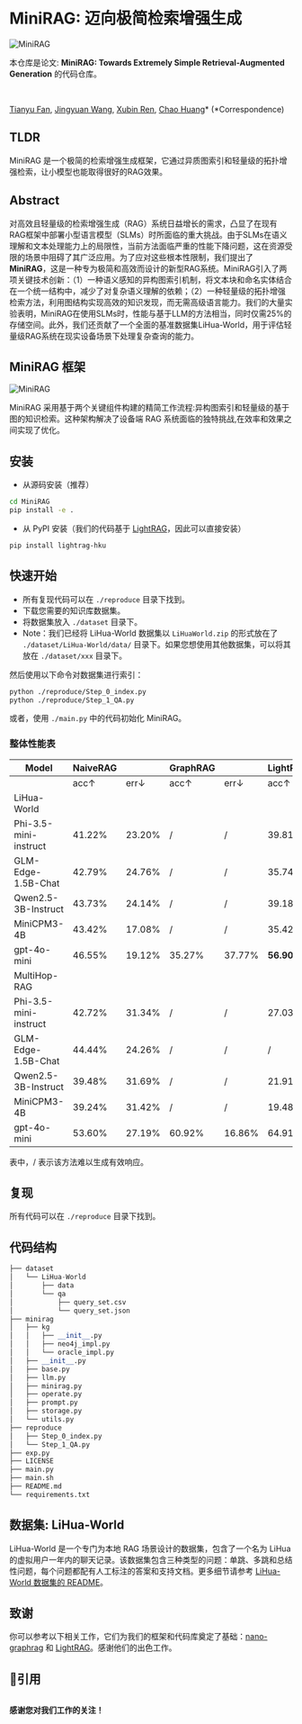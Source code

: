 # MiniRAG: 迈向极简检索增强生成

![MiniRAG](https://files.mdnice.com/user/87760/ff711e74-c382-4432-bec2-e6f2aa787df1.jpg)


本仓库是论文: **MiniRAG: Towards Extremely Simple Retrieval-Augmented Generation** 的代码仓库。

<br />  

[Tianyu Fan](https://tianyufan0504.github.io/), [Jingyuan Wang](), [Xubin Ren](https://ren-xubin.github.io/), [Chao Huang](https://sites.google.com/view/chaoh)* (*Correspondence)<br />  
</div>

## TLDR
MiniRAG 是一个极简的检索增强生成框架，它通过异质图索引和轻量级的拓扑增强检索，让小模型也能取得很好的RAG效果。

## Abstract
对高效且轻量级的检索增强生成（RAG）系统日益增长的需求，凸显了在现有RAG框架中部署小型语言模型（SLMs）时所面临的重大挑战。由于SLMs在语义理解和文本处理能力上的局限性，当前方法面临严重的性能下降问题，这在资源受限的场景中阻碍了其广泛应用。为了应对这些根本性限制，我们提出了**MiniRAG**，这是一种专为极简和高效而设计的新型RAG系统。MiniRAG引入了两项关键技术创新：（1）一种语义感知的异构图索引机制，将文本块和命名实体结合在一个统一结构中，减少了对复杂语义理解的依赖；（2）一种轻量级的拓扑增强检索方法，利用图结构实现高效的知识发现，而无需高级语言能力。我们的大量实验表明，MiniRAG在使用SLMs时，性能与基于LLM的方法相当，同时仅需25%的存储空间。此外，我们还贡献了一个全面的基准数据集LiHua-World，用于评估轻量级RAG系统在现实设备场景下处理复杂查询的能力。

## MiniRAG 框架
![MiniRAG](https://files.mdnice.com/user/87760/02baba85-fa69-4223-ac22-914fef7120ae.jpg)

MiniRAG 采用基于两个关键组件构建的精简工作流程:异构图索引和轻量级的基于图的知识检索。这种架构解决了设备端 RAG 系统面临的独特挑战,在效率和效果之间实现了优化。

## 安装

* 从源码安装（推荐）

```bash
cd MiniRAG
pip install -e .
```
* 从 PyPI 安装（我们的代码基于 [LightRAG](https://github.com/HKUDS/LightRAG)，因此可以直接安装）

```bash
pip install lightrag-hku
```

## 快速开始
* 所有复现代码可以在 `./reproduce` 目录下找到。
* 下载您需要的知识库数据集。
* 将数据集放入 `./dataset` 目录下。
* Note：我们已经将 LiHua-World 数据集以 `LiHuaWorld.zip` 的形式放在了 `./dataset/LiHua-World/data/` 目录下。如果您想使用其他数据集，可以将其放在 `./dataset/xxx` 目录下。


然后使用以下命令对数据集进行索引：
```bash
python ./reproduce/Step_0_index.py
python ./reproduce/Step_1_QA.py
```

或者，使用 `./main.py` 中的代码初始化 MiniRAG。


### 整体性能表
| Model | NaiveRAG | | GraphRAG | | LightRAG | | **MiniRAG** | |
|-------|----------|----------|-----------|----------|-----------|----------|----------|----------|
| | acc↑ | err↓ | acc↑ | err↓ | acc↑ | err↓ | acc↑ | err↓ |
| LiHua-World | | | | | | | | |
| Phi-3.5-mini-instruct | 41.22% | 23.20% | / | / | 39.81% | 25.39% | **53.29%** | 23.35% |
| GLM-Edge-1.5B-Chat | 42.79% | 24.76% | / | / | 35.74% | 25.86% | **52.51%** | 25.71% |
| Qwen2.5-3B-Instruct | 43.73% | 24.14% | / | / | 39.18% | 28.68% | **48.75%** | 26.02% |
| MiniCPM3-4B | 43.42% | 17.08% | / | / | 35.42% | 21.94% | **51.25%** | 21.79% |
| gpt-4o-mini | 46.55% | 19.12% | 35.27% | 37.77% | **56.90%** | 20.85% | 54.08% | 19.44% |
| MultiHop-RAG | | | | | | | | |
| Phi-3.5-mini-instruct | 42.72% | 31.34% | / | / | 27.03% | 11.78% | **49.96%** | 28.44% |
| GLM-Edge-1.5B-Chat | 44.44% | 24.26% | / | / | / | / | **51.41%** | 23.44% |
| Qwen2.5-3B-Instruct | 39.48% | 31.69% | / | / | 21.91% | 13.73% | **48.55%** | 33.10% |
| MiniCPM3-4B | 39.24% | 31.42% | / | / | 19.48% | 10.41% | **47.77%** | 26.88% |
| gpt-4o-mini | 53.60% | 27.19% | 60.92% | 16.86% | 64.91% | 19.37% | **68.43%** | 19.41% |

表中，/ 表示该方法难以生成有效响应。

## 复现
所有代码可以在 `./reproduce` 目录下找到。

## 代码结构

```python
├── dataset
│   └── LiHua-World
│       ├── data
│       └── qa
│           ├── query_set.csv
│           └── query_set.json
├── minirag
│   ├── kg
│   │   ├── __init__.py
│   │   ├── neo4j_impl.py
│   │   └── oracle_impl.py
│   ├── __init__.py
│   ├── base.py
│   ├── llm.py
│   ├── minirag.py
│   ├── operate.py
│   ├── prompt.py
│   ├── storage.py
│   └── utils.py
├── reproduce
│   ├── Step_0_index.py
│   └── Step_1_QA.py
├── exp.py
├── LICENSE
├── main.py
├── main.sh
├── README.md
└── requirements.txt
```

## 数据集: LiHua-World

LiHua-World 是一个专门为本地 RAG 场景设计的数据集，包含了一个名为 LiHua 的虚拟用户一年内的聊天记录。该数据集包含三种类型的问题：单跳、多跳和总结性问题，每个问题都配有人工标注的答案和支持文档。更多细节请参考 [LiHua-World 数据集的 README](./dataset/LiHua-World/README_CN.md)。



## 致谢
你可以参考以下相关工作，它们为我们的框架和代码库奠定了基础：[nano-graphrag](https://github.com/gusye1234/nano-graphrag) 和 [LightRAG](https://github.com/HKUDS/LightRAG)。感谢他们的出色工作。

## 🌟引用

```python
```

**感谢您对我们工作的关注！**
